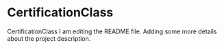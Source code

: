 # CertificationClass
CertificationClass
I am editing the README file. Adding some more details about the project description.

